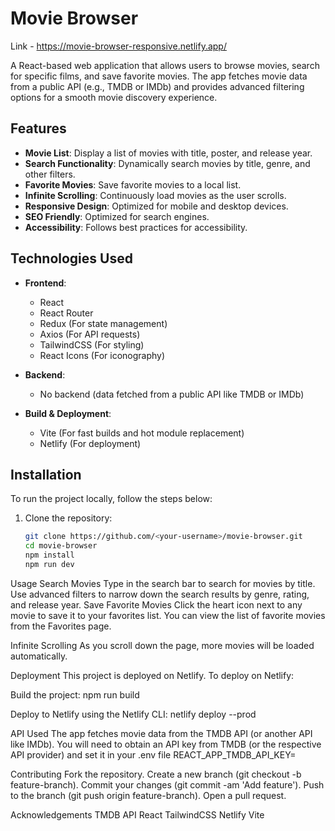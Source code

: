 # Movie Browser
Link - https://movie-browser-responsive.netlify.app/

A React-based web application that allows users to browse movies, search for specific films, and save favorite movies. The app fetches movie data from a public API (e.g., TMDB or IMDb) and provides advanced filtering options for a smooth movie discovery experience.

## Features

- **Movie List**: Display a list of movies with title, poster, and release year.
- **Search Functionality**: Dynamically search movies by title, genre, and other filters.
- **Favorite Movies**: Save favorite movies to a local list.
- **Infinite Scrolling**: Continuously load movies as the user scrolls.
- **Responsive Design**: Optimized for mobile and desktop devices.
- **SEO Friendly**: Optimized for search engines.
- **Accessibility**: Follows best practices for accessibility.

## Technologies Used

- **Frontend**:
  - React
  - React Router
  - Redux (For state management)
  - Axios (For API requests)
  - TailwindCSS (For styling)
  - React Icons (For iconography)

- **Backend**:
  - No backend (data fetched from a public API like TMDB or IMDb)

- **Build & Deployment**:
  - Vite (For fast builds and hot module replacement)
  - Netlify (For deployment)

## Installation

To run the project locally, follow the steps below:

1. Clone the repository:
   ```bash
   git clone https://github.com/<your-username>/movie-browser.git
   cd movie-browser
   npm install
   npm run dev

   
Usage
Search Movies
Type in the search bar to search for movies by title.
Use advanced filters to narrow down the search results by genre, rating, and release year.
Save Favorite Movies
Click the heart icon next to any movie to save it to your favorites list.
You can view the list of favorite movies from the Favorites page.

Infinite Scrolling
As you scroll down the page, more movies will be loaded automatically.

Deployment
This project is deployed on Netlify. To deploy on Netlify:

Build the project:
npm run build

Deploy to Netlify using the Netlify CLI:
netlify deploy --prod

API Used
The app fetches movie data from the TMDB API (or another API like IMDb). You will need to obtain an API key from TMDB (or the respective API provider) and set it in your .env file
REACT_APP_TMDB_API_KEY=<your-api-key>



Contributing
Fork the repository.
Create a new branch (git checkout -b feature-branch).
Commit your changes (git commit -am 'Add feature').
Push to the branch (git push origin feature-branch).
Open a pull request.

Acknowledgements
TMDB API
React
TailwindCSS
Netlify
Vite

